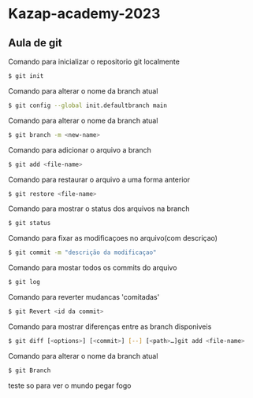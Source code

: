 # Kazap-academy-2023

## Aula de git

Comando para inicializar o repositorio git localmente
```bash
$ git init
```

Comando para alterar o nome da branch atual
```bash
$ git config --global init.defaultbranch main
```

Comando para alterar o nome da branch atual
```bash
$ git branch -m <new-name>
```

Comando para adicionar o arquivo a branch 
```bash
$ git add <file-name>
```

Comando para restaurar o arquivo a uma forma anterior
```bash
$ git restore <file-name>
```

Comando para mostrar o status dos arquivos na branch
```bash
$ git status
```

Comando para fixar as modificaçoes no arquivo(com descriçao)
```bash
$ git commit -m "descrição da modificaçao"
```

Comando para mostar todos os commits do arquivo
```bash
$ git log
```

Comando para reverter mudancas 'comitadas'
```bash
$ git Revert <id da commit>
```

Comando para mostrar diferenças entre as branch disponiveis
```bash
$ git diff [<options>] [<commit>] [--] [<path>…​]git add <file-name>
```

Comando para alterar o nome da branch atual
```bash
$ git Branch
```
teste so para ver o mundo pegar fogo